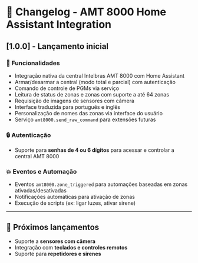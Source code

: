 # 📝 Changelog - AMT 8000 Home Assistant Integration

## [1.0.0] - Lançamento inicial

### 🚀 Funcionalidades
- Integração nativa da central Intelbras AMT 8000 com Home Assistant
- Armar/desarmar a central (modo total e parcial) com autenticação
- Comando de controle de PGMs via serviço
- Leitura de status de zonas e zonas com suporte a até 64 zonas
- Requisição de imagens de sensores com câmera
- Interface traduzida para português e inglês
- Personalização de nomes das zonas via interface do usuário
- Serviço `amt8000.send_raw_command` para extensões futuras

### 🔒 Autenticação
- Suporte para **senhas de 4 ou 6 dígitos** para acessar e controlar a central AMT 8000

### 💥 Eventos e Automação
- Eventos `amt8000.zone_triggered` para automações baseadas em zonas ativadas/desativadas
- Notificações automáticas para ativação de zonas
- Execução de scripts (ex: ligar luzes, ativar sirene)

---

## 📆  Próximos lançamentos

- Suporte a **sensores com câmera**
- Integração com **teclados e controles remotos**
- Suporte para **repetidores e sirenes**
